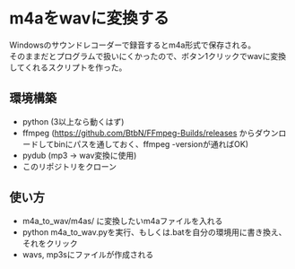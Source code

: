 # m4aをwavに変換する
Windowsのサウンドレコーダーで録音するとm4a形式で保存される。  
そのままだとプログラムで扱いにくかったので、ボタン1クリックでwavに変換してくれるスクリプトを作った。

## 環境構築
- python (3以上なら動くはず)
- ffmpeg (https://github.com/BtbN/FFmpeg-Builds/releases からダウンロードしてbinにパスを通しておく、ffmpeg -versionが通ればOK)
- pydub (mp3 -> wav変換に使用)
- このリポジトリをクローン

## 使い方
- m4a_to_wav/m4as/ に変換したいm4aファイルを入れる
- python m4a_to_wav.pyを実行、もしくは.batを自分の環境用に書き換え、それをクリック
- wavs, mp3sにファイルが作成される
